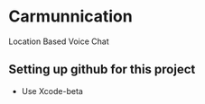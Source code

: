 # Carmunnication
Location Based Voice Chat

## Setting up github for this project
 * Use Xcode-beta
